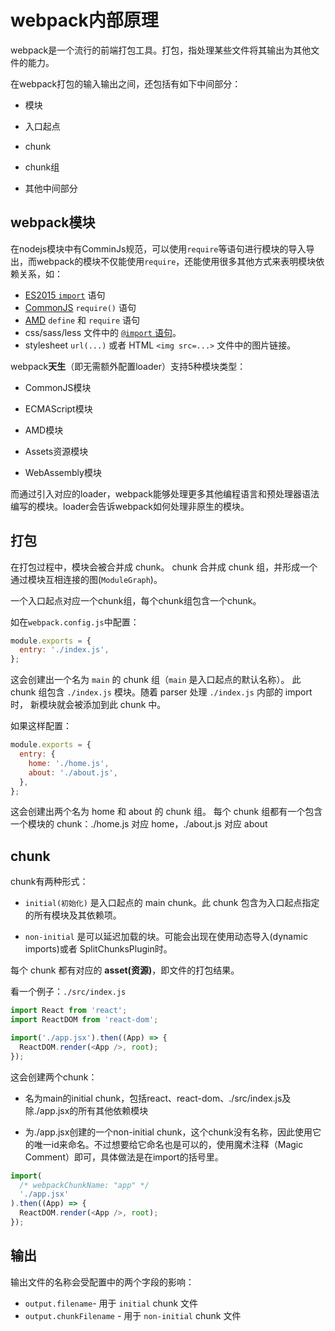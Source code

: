 # webpack内部原理

webpack是一个流行的前端打包工具。打包，指处理某些文件将其输出为其他文件的能力。

在webpack打包的输入输出之间，还包括有如下中间部分：

- 模块

- 入口起点

- chunk

- chunk组

- 其他中间部分

## webpack模块

在nodejs模块中有ComminJs规范，可以使用`require`等语句进行模块的导入导出，而webpack的模块不仅能使用`require`，还能使用很多其他方式来表明模块依赖关系，如：

- [ES2015 `import`](https://developer.mozilla.org/en-US/docs/Web/JavaScript/Reference/Statements/import) 语句
- [CommonJS](http://www.commonjs.org/specs/modules/1.0/) `require()` 语句
- [AMD](https://github.com/amdjs/amdjs-api/blob/master/AMD.md) `define` 和 `require` 语句
- css/sass/less 文件中的 [`@import` 语句](https://developer.mozilla.org/en-US/docs/Web/CSS/@import)。
- stylesheet `url(...)` 或者 HTML `<img src=...>` 文件中的图片链接。

webpack**天生**（即无需额外配置loader）支持5种模块类型：

- CommonJS模块

- ECMAScript模块

- AMD模块

- Assets资源模块

- WebAssembly模块

而通过引入对应的loader，webpack能够处理更多其他编程语言和预处理器语法编写的模块。loader会告诉webpack如何处理非原生的模块。

## 打包

在打包过程中，模块会被合并成 chunk。 chunk 合并成 chunk 组，并形成一个通过模块互相连接的图(`ModuleGraph`)。

一个入口起点对应一个chunk组，每个chunk组包含一个chunk。

如在`webpack.config.js`中配置：

```js
module.exports = {
  entry: './index.js',
};
```

这会创建出一个名为 `main` 的 chunk 组（`main` 是入口起点的默认名称）。 此 chunk 组包含 `./index.js` 模块。随着 parser 处理 `./index.js` 内部的 import 时， 新模块就会被添加到此 chunk 中。

如果这样配置：

```js
module.exports = {
  entry: {
    home: './home.js',
    about: './about.js',
  },
};
```

这会创建出两个名为 home 和 about 的 chunk 组。 每个 chunk 组都有一个包含一个模块的 chunk：./home.js 对应 home，./about.js 对应 about

## chunk

chunk有两种形式：

- `initial(初始化)` 是入口起点的 main chunk。此 chunk 包含为入口起点指定的所有模块及其依赖项。

- `non-initial` 是可以延迟加载的块。可能会出现在使用动态导入(dynamic imports)或者 SplitChunksPlugin时。

每个 chunk 都有对应的 **asset(资源)**，即文件的打包结果。

看一个例子：`./src/index.js`

```js
import React from 'react';
import ReactDOM from 'react-dom';

import('./app.jsx').then((App) => {
  ReactDOM.render(<App />, root);
});
```

这会创建两个chunk：

- 名为main的initial chunk，包括react、react-dom、./src/index.js及除./app.jsx的所有其他依赖模块

- 为./app.jsx创建的一个non-initial chunk，这个chunk没有名称，因此使用它的唯一id来命名。不过想要给它命名也是可以的，使用魔术注释（Magic Comment）即可，具体做法是在import的括号里。

```js
import(
  /* webpackChunkName: "app" */
  './app.jsx'
).then((App) => {
  ReactDOM.render(<App />, root);
});
```



## 输出

输出文件的名称会受配置中的两个字段的影响：

- `output.filename`- 用于 `initial` chunk 文件
- `output.chunkFilename` - 用于 `non-initial` chunk 文件


